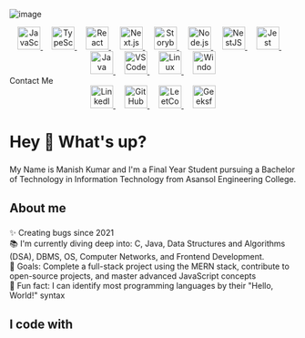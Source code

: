![image](https://github.com/manishkmr49/manishkmr49/assets/110106315/02e38271-559d-4319-a417-02eb93750b55)
<div align="center">
  <a href="https://www.javascript.com/" target="_blank">
    <img src="https://cdn.jsdelivr.net/gh/devicons/devicon/icons/javascript/javascript-original.svg" height="40" alt="JavaScript logo" />
  </a>
  <img width="12" />
  <a href="https://www.typescriptlang.org/" target="_blank">
    <img src="https://cdn.jsdelivr.net/gh/devicons/devicon/icons/typescript/typescript-original.svg" height="40" alt="TypeScript logo" />
  </a>
  <img width="12" />
  <a href="https://reactjs.org/" target="_blank">
    <img src="https://cdn.jsdelivr.net/gh/devicons/devicon/icons/react/react-original.svg" height="40" alt="React logo" />
  </a>
  <img width="12" />
  <a href="https://nextjs.org/" target="_blank">
    <img src="https://cdn.jsdelivr.net/gh/devicons/devicon/icons/nextjs/nextjs-original.svg" height="40" alt="Next.js logo" />
  </a>
  <img width="12" />
  <a href="https://storybook.js.org/" target="_blank">
    <img src="https://cdn.jsdelivr.net/gh/devicons/devicon/icons/storybook/storybook-original.svg" height="40" alt="Storybook logo" />
  </a>
  <img width="12" />
  <a href="https://nodejs.org/" target="_blank">
    <img src="https://cdn.jsdelivr.net/gh/devicons/devicon/icons/nodejs/nodejs-original.svg" height="40" alt="Node.js logo" />
  </a>
  <img width="12" />
  <a href="https://nestjs.com/" target="_blank">
    <img src="https://cdn.jsdelivr.net/gh/devicons/devicon/icons/nestjs/nestjs-plain.svg" height="40" alt="NestJS logo" />
  </a>
  <img width="12" />
  <a href="https://jestjs.io/" target="_blank">
    <img src="https://cdn.jsdelivr.net/gh/devicons/devicon/icons/jest/jest-plain.svg" height="40" alt="Jest logo" />
  </a>
  <img width="12" />
  <a href="https://www.java.com/" target="_blank">
    <img src="https://cdn.jsdelivr.net/gh/devicons/devicon/icons/java/java-original.svg" height="40" alt="Java logo" />
  </a>
  <img width="12" />
  <a href="https://code.visualstudio.com/" target="_blank">
    <img src="https://cdn.jsdelivr.net/gh/devicons/devicon/icons/vscode/vscode-original.svg" height="40" alt="VS Code logo" />
  </a>
  <img width="12" />
  <a href="https://www.linux.org/" target="_blank">
    <img src="https://cdn.jsdelivr.net/gh/devicons/devicon/icons/linux/linux-original.svg" height="40" alt="Linux logo" />
  </a>
  <img width="12" />
  <a href="https://www.microsoft.com/en-us/windows" target="_blank">
    <img src="https://cdn.jsdelivr.net/gh/devicons/devicon/icons/windows8/windows8-original.svg" height="40" alt="Windows logo" />
  </a>
</div>
Contact Me
<div align="center">
  <a href="https://www.linkedin.com/" target="_blank">
    <img src="https://cdn.jsdelivr.net/gh/devicons/devicon/icons/linkedin/linkedin-original.svg" height="40" alt="LinkedIn logo" />
  </a>
  <img width="12" />
  <a href="https://github.com/" target="_blank">
    <img src="https://cdn.jsdelivr.net/gh/devicons/devicon/icons/github/github-original.svg" height="40" alt="GitHub logo" />
  </a>
  <img width="12" />
  <a href="https://leetcode.com/" target="_blank">
    <img src="https://upload.wikimedia.org/wikipedia/commons/1/19/LeetCode_logo_black.png" height="40" alt="LeetCode logo" />
  </a>
  <img width="12" />
  <a href="https://www.geeksforgeeks.org/" target="_blank">
    <img src="https://upload.wikimedia.org/wikipedia/commons/4/43/GeeksforGeeks.svg" height="40" alt="GeeksforGeeks logo" />
  </a>
</div>
<h1 align="left">Hey 👋 What's up?</h1>

###

<p align="left">My Name is Manish Kumar and I'm a Final Year Student pursuing a Bachelor of Technology in Information Technology from Asansol Engineering College.</p>

###

<h2 align="left">About me</h2>

###

<p align="left">✨ Creating bugs since 2021<br>📚 I'm currently diving deep into: C, Java, Data Structures and Algorithms (DSA), DBMS, OS, Computer Networks, and Frontend Development.<br>🎯 Goals: Complete a full-stack project using the MERN stack, contribute to open-source projects, and master advanced JavaScript concepts<br>🎲 Fun fact: I can identify most programming languages by their "Hello, World!" syntax</p>

###

<h2 align="left">I code with</h2>

###

###
